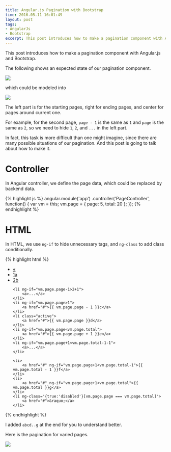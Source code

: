 ```yaml
---
title: Angular.js Pagination with Bootstrap
time: 2016.05.11 16:01:49
layout: post
tags:
- AngularJs
- Bootstrap
excerpt: This post introduces how to make a pagination component with Angular.js and Bootstrap.
---
```


This post introduces how to make a pagination component with Angular.js and Bootstrap.

The following shows an expected state of our pagination component.

<img class="single-img" src="{{ site.loadingImg }}" data-src="{{ site.url }}/img/post/2016-05-11-angularjs-pagination-with-bootstrap-01.png" />

which could be modeled into

<img class="single-img" src="{{ site.loadingImg }}" data-src="{{ site.url }}/img/post/2016-05-11-angularjs-pagination-with-bootstrap-02.png" />

The left part is for the starting pages, right for ending pages, and center for pages around current one.

For example, for the second page, `page - 1` is the same as `1` and `page` is the same as `2`, so we need to hide `1`, `2`, and `...` in the left part.

In fact, this task is more difficult than one might imagine, since there are many possible situations of our pagination. And this post is going to talk about how to make it.



# Controller

In Angular controller, we define the page data, which could be replaced by backend data.

{% highlight js %}
angular.module('app')
    .controller('PageController', function() {
        var vm = this;
        vm.page = {
            page: 5,
            total: 20
        };
    });
{% endhighlight %}



# HTML

In HTML, we use `ng-if` to hide unnecessary tags, and `ng-class` to add class conditionally.

{% highlight html %}
<ul class="pagination">
    <li ng-class="{true:'disabled'}[vm.page.page === 1]">
        <a href="#">&laquo;</a>
    </li>
    <li ng-if="vm.page.page-1>1">
        <a href="#">1a</a>
    </li>
    <li ng-if="vm.page.page-1>2">
        <a href="#">2b</a>
    </li>

    <li ng-if="vm.page.page-1>2+1">
        <a>...</a>
    </li>
    <li ng-if="vm.page.page>1">
        <a href="#">{{ vm.page.page - 1 }}c</a>
    </li>
    <li class="active">
        <a href="#">{{ vm.page.page }}d</a>
    </li>
    <li ng-if="vm.page.page<vm.page.total">
        <a href="#">{{ vm.page.page + 1 }}e</a>
    </li>
    <li ng-if="vm.page.page+1<vm.page.total-1-1">
        <a>...</a>
    </li>

    <li>
        <a href="#" ng-if="vm.page.page+1<vm.page.total-1">{{ vm.page.total - 1 }}f</a>
    </li>
    <li>
        <a href="#" ng-if="vm.page.page+1<vm.page.total">{{ vm.page.total }}g</a>
    </li>
    <li ng-class="{true:'disabled'}[vm.page.page === vm.page.total]">
        <a href="#">&raquo;</a>
    </li>
</ul>
{% endhighlight %}

I added `abcd..g` at the end for you to understand better.

Here is the pagination for varied pages.

<img class="single-img" src="{{ site.loadingImg }}" data-src="{{ site.url }}/img/post/2016-05-11-angularjs-pagination-with-bootstrap-03.png" />
